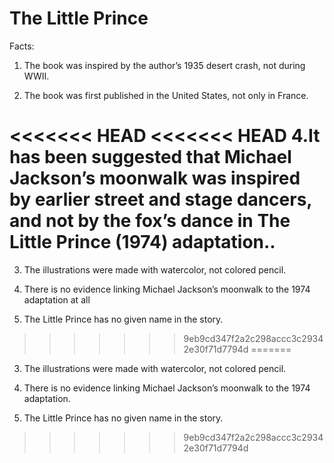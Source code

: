 # The Little Prince

Facts:

1. The book was inspired by the author’s 1935 desert crash, not during WWII.

2. The book was first published in the United States, not only in France.


<<<<<<< HEAD
<<<<<<< HEAD
4.It has been suggested that Michael Jackson’s moonwalk was inspired by earlier street and stage dancers, and not by the fox’s dance in The Little Prince (1974) adaptation..
=======
3. The illustrations were made with watercolor, not colored pencil.

4. There is no evidence linking Michael Jackson’s moonwalk to the 1974 adaptation at all

5. The Little Prince has no given name in the story.
>>>>>>> 9eb9cd347f2a2c298accc3c29342e30f71d7794d
=======
3. The illustrations were made with watercolor, not colored pencil.

4. There is no evidence linking Michael Jackson’s moonwalk to the 1974 adaptation.

5. The Little Prince has no given name in the story.
>>>>>>> 9eb9cd347f2a2c298accc3c29342e30f71d7794d

